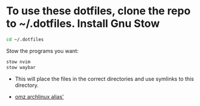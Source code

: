 # To use these dotfiles, clone the repo to ~/.dotfiles. Install Gnu Stow

```bash
cd ~/.dotfiles
```

Stow the programs you want:

```bash
stow nvim
stow waybar
```

- This will place the files in the correct directories and use symlinks to this
  directory.

- [omz archlinux alias'](https://github.com/ohmyzsh/ohmyzsh/blob/master/plugins/archlinux/README.md)
